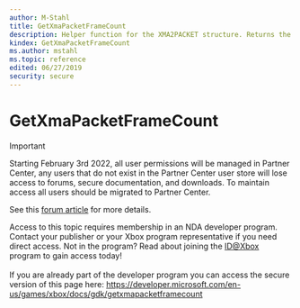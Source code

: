 ```yaml
---
author: M-Stahl
title: GetXmaPacketFrameCount
description: Helper function for the XMA2PACKET structure. Returns the packet frame count.
kindex: GetXmaPacketFrameCount
ms.author: mstahl
ms.topic: reference
edited: 06/27/2019
security: secure
---
```


# GetXmaPacketFrameCount
> [!IMPORTANT]
> Starting February 3rd 2022, all user permissions will be managed in Partner Center, any users that do not exist in the Partner Center user store will lose access to forums, secure documentation, and downloads. To maintain access all users should be migrated to Partner Center. <p></p>See this <a href="https://forums.xboxlive.com/articles/132187/breaking-change-user-access-for-forums-secure-docu.html">forum article</a> for more details.  

 Access to this topic requires membership in an NDA developer program. Contact your publisher or your Xbox program representative if you need direct access. Not in the program? Read about joining the <a href="https://www.xbox.com/Developers/id">ID@Xbox</a> program to gain access today!  <br/><br/>If you are already part of the developer program you can access the secure version of this page here: <a target="_blank" href="https://developer.microsoft.com/en-us/games/xbox/docs/gdk/getxmapacketframecount">https://developer.microsoft.com/en-us/games/xbox/docs/gdk/getxmapacketframecount</a>